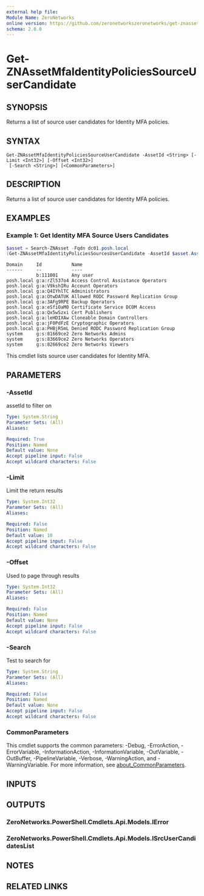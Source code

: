 ```yaml
---
external help file:
Module Name: ZeroNetworks
online version: https://github.com/zeronetworkszeronetworks/get-znassetmfaidentitypoliciessourceusercandidate
schema: 2.0.0
---
```


# Get-ZNAssetMfaIdentityPoliciesSourceUserCandidate

## SYNOPSIS
Returns a list of source user candidates for Identity MFA policies.

## SYNTAX

```
Get-ZNAssetMfaIdentityPoliciesSourceUserCandidate -AssetId <String> [-Limit <Int32>] [-Offset <Int32>]
 [-Search <String>] [<CommonParameters>]
```

## DESCRIPTION
Returns a list of source user candidates for Identity MFA policies.

## EXAMPLES

### Example 1: Get Identity MFA Source Users Candidates
```powershell
$asset = Search-ZNAsset -Fqdn dc01.posh.local
(Get-ZNAssetMfaIdentityPoliciesSourcesUserCandidate -AssetId $asset.AssetId).Items
```

```output
Domain     Id           Name
------     --           ----
           b:111001     Any user
posh.local g:a:rZl537o4 Access Control Assistance Operators
posh.local g:a:V9kshIRu Account Operators
posh.local g:a:Q4IYhlTC Administrators
posh.local g:a:OtwDATUK Allowed RODC Password Replication Group
posh.local g:a:3AFg9RPE Backup Operators
posh.local g:a:eSfiOaM0 Certificate Service DCOM Access
posh.local g:a:Qx5wSzxi Cert Publishers
posh.local g:a:leHDIXAw Cloneable Domain Controllers
posh.local g:a:jF0PdFzE Cryptographic Operators
posh.local g:a:PHBjR5mL Denied RODC Password Replication Group
system     g:s:81669ce2 Zero Networks Admins
system     g:s:83669ce2 Zero Networks Operators
system     g:s:82669ce2 Zero Networks Viewers
```

This cmdlet lists source user candidates for Identity MFA.

## PARAMETERS

### -AssetId
assetId to filter on

```yaml
Type: System.String
Parameter Sets: (All)
Aliases:

Required: True
Position: Named
Default value: None
Accept pipeline input: False
Accept wildcard characters: False
```

### -Limit
Limit the return results

```yaml
Type: System.Int32
Parameter Sets: (All)
Aliases:

Required: False
Position: Named
Default value: 10
Accept pipeline input: False
Accept wildcard characters: False
```

### -Offset
Used to page through results

```yaml
Type: System.Int32
Parameter Sets: (All)
Aliases:

Required: False
Position: Named
Default value: None
Accept pipeline input: False
Accept wildcard characters: False
```

### -Search
Test to search for

```yaml
Type: System.String
Parameter Sets: (All)
Aliases:

Required: False
Position: Named
Default value: None
Accept pipeline input: False
Accept wildcard characters: False
```

### CommonParameters
This cmdlet supports the common parameters: -Debug, -ErrorAction, -ErrorVariable, -InformationAction, -InformationVariable, -OutVariable, -OutBuffer, -PipelineVariable, -Verbose, -WarningAction, and -WarningVariable. For more information, see [about_CommonParameters](http://go.microsoft.com/fwlink/?LinkID=113216).

## INPUTS

## OUTPUTS

### ZeroNetworks.PowerShell.Cmdlets.Api.Models.IError

### ZeroNetworks.PowerShell.Cmdlets.Api.Models.ISrcUserCandidatesList

## NOTES

## RELATED LINKS

